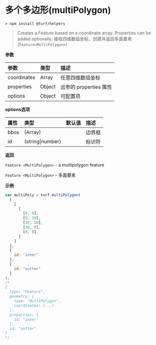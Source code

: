 # 多个多边形(multiPolygon)

```
> npm install @turf/helpers
```

> Creates a Feature based on a coordinate array. Properties can be added optionally.
> 接收四维数组坐标，创建并返回多面要素(`Feature<MultiPolygon>`)

**参数**

| 参数        | 类型   | 描述                   |
| :---------- | :----- | :--------------------- |
| coordinates | Array  | 任意四维数组坐标       |
| properties  | Object | 出参的 properties 属性 |
| options     | Object | 可配置项               |

**options选项**

| 属性 | 类型             | 默认值 | 描述   |
| :--- | :--------------- | :----- | :----- |
| bbox | (Array)          |        | 边界框 |
| id   | (string\|number) |        | 标识符 |

**返回**

`Feature <MultiPolygon>` - a multipolygon feature

`Feature <MultiPolygon>` - 多面要素

**示例**

```js
var multiPoly = turf.multiPolygon(
  [
    [
      [
        [0, 0],
        [0, 10],
        [10, 10],
        [10, 0],
        [0, 0]
      ]
    ]
  ],
  {
    id: "inner"
  },
  {
    id: "outter"
  }
);
/*
{
  type: "Feature",
  geometry: {
    type: "MultiPolygon",
    coordinates: [...]
  },
  properties: {
    id: "inner"
  },
  id: "outter"
}
*/
```